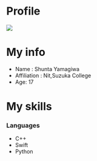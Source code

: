 # Profile
<a><img src="https://github-readme-stats.vercel.app/api?username=Sansai-snct&show_icons=true&theme=radical&line_height=40" /></a>

# My info
- Name : Shunta Yamagiwa
- Affiliation : Nit,Suzuka College
- Age: 17

# My skills
### Languages
- C++
- Swift
- Python



